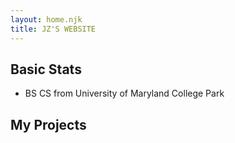 ```yaml
---
layout: home.njk
title: JZ'S WEBSITE
---
```


## Basic Stats

- BS CS from University of Maryland College Park

## My Projects
